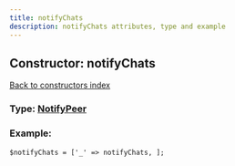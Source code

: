 ```yaml
---
title: notifyChats
description: notifyChats attributes, type and example
---
```

## Constructor: notifyChats  
[Back to constructors index](index.md)






### Type: [NotifyPeer](../types/NotifyPeer.md)


### Example:

```
$notifyChats = ['_' => notifyChats, ];
```